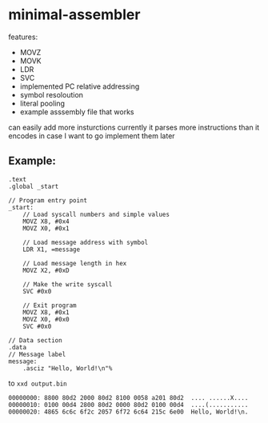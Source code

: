 # minimal-assembler

features:
- MOVZ
- MOVK 
- LDR 
- SVC 
- implemented PC relative addressing 
- symbol resoloution 
- literal pooling
- example asssembly file that works

can easily add more insturctions currently it parses more instructions than it encodes in case I want to go implement them later


## Example: 
```assembly
.text
.global _start

// Program entry point
_start:
    // Load syscall numbers and simple values
    MOVZ X8, #0x4
    MOVZ X0, #0x1
    
    // Load message address with symbol
    LDR X1, =message
    
    // Load message length in hex
    MOVZ X2, #0xD
    
    // Make the write syscall
    SVC #0x0
    
    // Exit program
    MOVZ X8, #0x1
    MOVZ X0, #0x0
    SVC #0x0

// Data section
.data
// Message label
message:
    .asciz "Hello, World!\n"%  
```
to 
`xxd output.bin`
```
00000000: 8800 80d2 2000 80d2 8100 0058 a201 80d2  .... ......X....
00000010: 0100 00d4 2800 80d2 0000 80d2 0100 00d4  ....(...........
00000020: 4865 6c6c 6f2c 2057 6f72 6c64 215c 6e00  Hello, World!\n.
```
